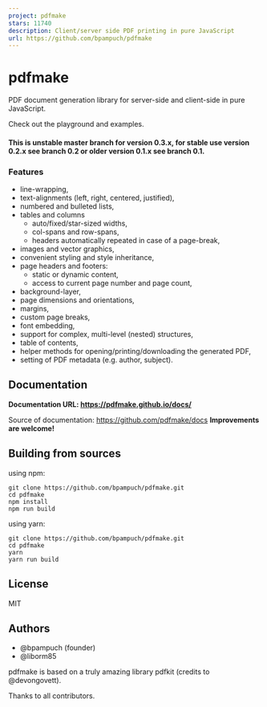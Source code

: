 ```yaml
---
project: pdfmake
stars: 11740
description: Client/server side PDF printing in pure JavaScript
url: https://github.com/bpampuch/pdfmake
---
```


pdfmake
=======

PDF document generation library for server-side and client-side in pure JavaScript.

Check out the playground and examples.

#### This is unstable master branch for version 0.3.x, for stable use version 0.2.x see branch 0.2 or older version 0.1.x see branch 0.1.

### Features

-   line-wrapping,
-   text-alignments (left, right, centered, justified),
-   numbered and bulleted lists,
-   tables and columns
    -   auto/fixed/star-sized widths,
    -   col-spans and row-spans,
    -   headers automatically repeated in case of a page-break,
-   images and vector graphics,
-   convenient styling and style inheritance,
-   page headers and footers:
    -   static or dynamic content,
    -   access to current page number and page count,
-   background-layer,
-   page dimensions and orientations,
-   margins,
-   custom page breaks,
-   font embedding,
-   support for complex, multi-level (nested) structures,
-   table of contents,
-   helper methods for opening/printing/downloading the generated PDF,
-   setting of PDF metadata (e.g. author, subject).

Documentation
-------------

**Documentation URL: https://pdfmake.github.io/docs/**

Source of documentation: https://github.com/pdfmake/docs **Improvements are welcome!**

Building from sources
---------------------

using npm:

```
git clone https://github.com/bpampuch/pdfmake.git
cd pdfmake
npm install
npm run build
```

using yarn:

```
git clone https://github.com/bpampuch/pdfmake.git
cd pdfmake
yarn
yarn run build
```

License
-------

MIT

Authors
-------

-   @bpampuch (founder)
-   @liborm85

pdfmake is based on a truly amazing library pdfkit (credits to @devongovett).

Thanks to all contributors.
